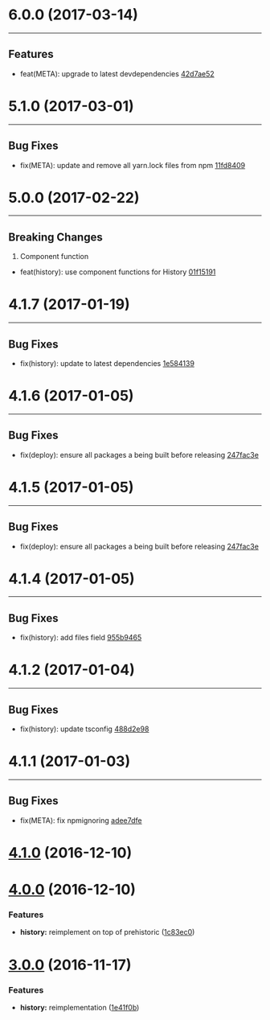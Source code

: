# 6.0.0 (2017-03-14)
---

## Features

- feat(META): upgrade to latest devdependencies [42d7ae52](https://github.com/motorcyclejs/history/commits/42d7ae5276d8e585748f07532c0ab92c99160eee)

# 5.1.0 (2017-03-01)
---

## Bug Fixes

- fix(META): update and remove all yarn.lock files from npm [11fd8409](https://github.com/motorcyclejs/history/commits/11fd8409244fc85df82d004f3f42f8f78f4b65c2)

# 5.0.0 (2017-02-22)
---

## Breaking Changes

1. Component function
  - feat(history): use component functions for History [01f15191](https://github.com/motorcyclejs/history/commits/01f151918e5daccc4437c2e6cc0aa27df7e6fa69)

# 4.1.7 (2017-01-19)
---

## Bug Fixes

- fix(history): update to latest dependencies [1e584139](https://github.com/motorcyclejs/history/commits/1e58413958e92bad5ce0e8fe727907214451fb64)

# 4.1.6 (2017-01-05)
---

## Bug Fixes

- fix(deploy): ensure all packages a being built before releasing [247fac3e](https://github.com/motorcyclejs/history/commits/247fac3ecbc1110343a0c48ee6c9fe1cad0b95d7)

# 4.1.5 (2017-01-05)
---

## Bug Fixes

- fix(deploy): ensure all packages a being built before releasing [247fac3e](https://github.com/motorcyclejs/history/commits/247fac3ecbc1110343a0c48ee6c9fe1cad0b95d7)

# 4.1.4 (2017-01-05)
---

## Bug Fixes

- fix(history): add files field [955b9465](https://github.com/motorcyclejs/history/commits/955b94656b7249fbacbc31a387c096f30a4f1cdc)

# 4.1.2 (2017-01-04)
---

## Bug Fixes

- fix(history): update tsconfig [488d2e98](https://github.com/motorcyclejs/history/commits/488d2e986ed01a9da5f293e316c17fb8eb727866)

# 4.1.1 (2017-01-03)
---

## Bug Fixes

- fix(META): fix npmignoring [adee7dfe](https://github.com/motorcyclejs/history/commits/adee7dfeaf56820919d290194dd2a575a1b2ff03)

<a name="4.1.0"></a>
# [4.1.0](https://github.com/motorcyclejs/history/compare/v4.0.0...v4.1.0) (2016-12-10)



<a name="4.0.0"></a>
# [4.0.0](https://github.com/motorcyclejs/history/compare/v3.0.0...v4.0.0) (2016-12-10)


### Features

* **history:** reimplement on top of prehistoric ([1c83ec0](https://github.com/motorcyclejs/history/commit/1c83ec0))



<a name="3.0.0"></a>
# [3.0.0](https://github.com/motorcyclejs/history/compare/1e41f0b...v3.0.0) (2016-11-17)


### Features

* **history:** reimplementation ([1e41f0b](https://github.com/motorcyclejs/history/commit/1e41f0b))


